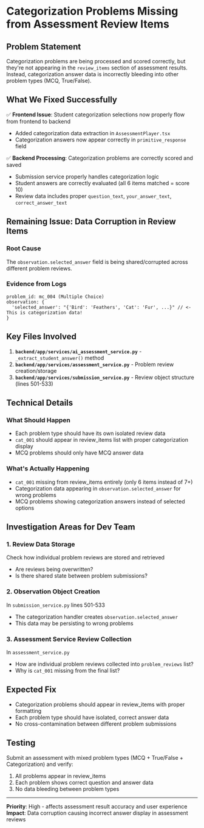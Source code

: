 # Categorization Problems Missing from Assessment Review Items

## Problem Statement
Categorization problems are being processed and scored correctly, but they're not appearing in the `review_items` section of assessment results. Instead, categorization answer data is incorrectly bleeding into other problem types (MCQ, True/False).

## What We Fixed Successfully
✅ **Frontend Issue**: Student categorization selections now properly flow from frontend to backend
- Added categorization data extraction in `AssessmentPlayer.tsx`
- Categorization answers now appear correctly in `primitive_response` field

✅ **Backend Processing**: Categorization problems are correctly scored and saved
- Submission service properly handles categorization logic
- Student answers are correctly evaluated (all 6 items matched = score 10)
- Review data includes proper `question_text`, `your_answer_text`, `correct_answer_text`

## Remaining Issue: Data Corruption in Review Items

### Root Cause
The `observation.selected_answer` field is being shared/corrupted across different problem reviews.

### Evidence from Logs
```
problem_id: mc_004 (Multiple Choice)
observation: {
  'selected_answer': "{'Bird': 'Feathers', 'Cat': 'Fur', ...}" // <- This is categorization data!
}
```

## Key Files Involved
1. **`backend/app/services/ai_assessment_service.py`** - `_extract_student_answer()` method
2. **`backend/app/services/assessment_service.py`** - Problem review creation/storage
3. **`backend/app/services/submission_service.py`** - Review object structure (lines 501-533)

## Technical Details

### What Should Happen
- Each problem type should have its own isolated review data
- `cat_001` should appear in review_items list with proper categorization display
- MCQ problems should only have MCQ answer data

### What's Actually Happening
- `cat_001` missing from review_items entirely (only 6 items instead of 7+)
- Categorization data appearing in `observation.selected_answer` for wrong problems
- MCQ problems showing categorization answers instead of selected options

## Investigation Areas for Dev Team

### 1. Review Data Storage
Check how individual problem reviews are stored and retrieved
- Are reviews being overwritten?
- Is there shared state between problem submissions?

### 2. Observation Object Creation
In `submission_service.py` lines 501-533
- The categorization handler creates `observation.selected_answer`
- This data may be persisting to wrong problems

### 3. Assessment Service Review Collection
In `assessment_service.py`
- How are individual problem reviews collected into `problem_reviews` list?
- Why is `cat_001` missing from the final list?

## Expected Fix
- Categorization problems should appear in review_items with proper formatting
- Each problem type should have isolated, correct answer data
- No cross-contamination between different problem submissions

## Testing
Submit an assessment with mixed problem types (MCQ + True/False + Categorization) and verify:
1. All problems appear in review_items
2. Each problem shows correct question and answer data
3. No data bleeding between problem types

---

**Priority**: High - affects assessment result accuracy and user experience
**Impact**: Data corruption causing incorrect answer display in assessment reviews